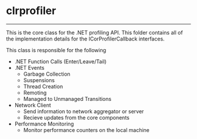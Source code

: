 clrprofiler
===========
---
This is the core class for the .NET profiling API.  This folder contains all of the implementation details for the ICorProfilerCallback interfaces.

This class is responsible for the following
- .NET Function Calls (Enter/Leave/Tail)
- .NET Events
  - Garbage Collection
  - Suspensions
  - Thread Creation
  - Remoting
  - Managed to Unmanaged Transitions
- Network Client
  - Send information to network aggregator or server
  - Recieve updates from the core components
- Performance Monitoring
  - Monitor performance counters on the local machine
